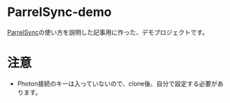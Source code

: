 # ParrelSync-demo
[ParrelSync](https://github.com/VeriorPies/ParrelSync)の使い方を説明した記事用に作った、デモプロジェクトです。

# 注意
* Photon接続のキーは入っていないので、clone後、自分で設定する必要があります。
